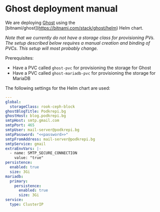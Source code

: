 # Ghost deployment manual
We are deploying [Ghost](https://ghost.org/) using the [bitnami/ghost])https://bitnami.com/stack/ghost/helm) Helm chart.

_Note that we currently do not have a storage class for provisioning PVs. The setup described below requires a manual creation and binding of PVCs. This setup will most probably change._

Prerequisites:
 - Have a PVC called `ghost-pvc` for provisioning the storage for Ghost
 - Have a PVC called `ghost-mariadb-pvc` for provisioning the storage for MariaDB

The following settings for the Helm chart are used:
```yaml
---
global:
  storageClass: rook-ceph-block
ghostBlogTitle: Podkrepi.bg
ghostHost: blog.podkrepi.bg
smtpHost: smtp.gmail.com
smtpPort: 465
smtpUser: mail-server@podkrepi.bg
smtpPassword: "<<password>>"
smtpFromAddress: mail-server@podkrepi.bg
smtpService: gmail
extraEnvVars: |-
  - name: SMTP_SECURE_CONNECTION
    value: "true"
persistence: 
  enabled: true
  size: 3Gi
mariadb: 
  primary: 
    persistence: 
      enabled: true
      size: 3Gi
service: 
  type: ClusterIP
```